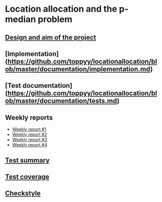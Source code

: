 # Location allocation and the p-median problem


## [Design and aim of the project](https://github.com/toppyy/locationallocation/blob/master/documentation/design.md)

## [Implementation] (https://github.com/toppyy/locationallocation/blob/master/documentation/implementation.md)

## [Test documentation] (https://github.com/toppyy/locationallocation/blob/master/documentation/tests.md)

## Weekly reports

* [Weekly report #1](https://github.com/toppyy/locationallocation/blob/master/documentation/week1.md)
* [Weekly report #2](https://github.com/toppyy/locationallocation/blob/master/documentation/week2.md)
* [Weekly report #3](https://github.com/toppyy/locationallocation/blob/master/documentation/week3.md)
* [Weekly report #4](https://github.com/toppyy/locationallocation/blob/master/documentation/week4.md)

## [Test summary](https://toppyy.github.io/projects/locationallocation_code_quality/testsummary/index.html)

## [Test coverage](https://toppyy.github.io/projects/locationallocation_code_quality/jacoco/index.html)
  
## [Checkstyle](https://toppyy.github.io/projects/locationallocation_code_quality/checkstyle/main.html)


